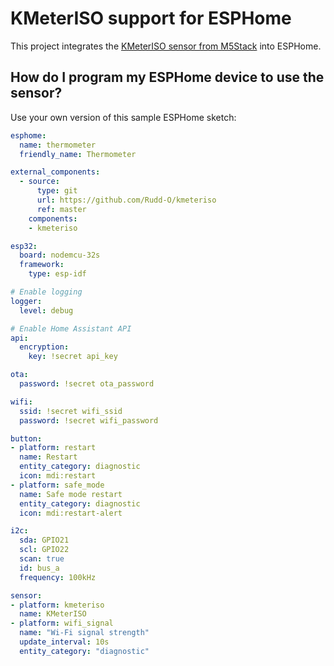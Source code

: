 # KMeterISO support for ESPHome

This project integrates the
[KMeterISO sensor from M5Stack](https://docs.m5stack.com/en/unit/KMeterISO%20Unit)
into ESPHome.

## How do I program my ESPHome device to use the sensor?

Use your own version of this sample ESPHome sketch:

```yaml
esphome:
  name: thermometer
  friendly_name: Thermometer

external_components:
  - source:
      type: git
      url: https://github.com/Rudd-O/kmeteriso
      ref: master
    components:
    - kmeteriso

esp32:
  board: nodemcu-32s
  framework:
    type: esp-idf

# Enable logging
logger:
  level: debug

# Enable Home Assistant API
api:
  encryption:
    key: !secret api_key

ota:
  password: !secret ota_password

wifi:
  ssid: !secret wifi_ssid
  password: !secret wifi_password

button:
- platform: restart
  name: Restart
  entity_category: diagnostic
  icon: mdi:restart
- platform: safe_mode
  name: Safe mode restart
  entity_category: diagnostic
  icon: mdi:restart-alert

i2c:
  sda: GPIO21
  scl: GPIO22
  scan: true
  id: bus_a
  frequency: 100kHz

sensor:
- platform: kmeteriso
  name: KMeterISO
- platform: wifi_signal
  name: "Wi-Fi signal strength"
  update_interval: 10s
  entity_category: "diagnostic"
```

